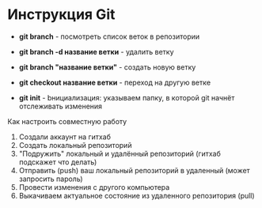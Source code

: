 # Инструкция Git

+ **git branch** - посмотреть список веток в репозитории

+ **git branch -d название ветки** - удалить ветку

+ **git branch "название ветки"** - создать новую ветку

+ **git checkout название ветки** - переход на другую веткe

+ **git init** - bнициализация: указываем папку, в которой
git начнёт отслеживать изменения

Как настроить совместную работу
1. Создали аккаунт на гитхаб
2. Создать локальный репозиторий
3. "Подружить" локальный и удалённый репозиторий (гитхаб подскажет что делать) 
4. Отправить (push) ваш локальный репозиторий в удаленный (может запросить пароль)
5. Провести изменения  с другого компьютера
6. Выкачиваем актуальное состояние из удаленного репозитория (pull)

